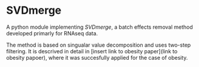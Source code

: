# SVDmerge
A python module implementing *SVDmerge*, a batch effects removal method developed primarly for RNAseq data.

The method is based on singualar value decomposition and uses two-step filtering.
It is descrived in detail in [insert link to obesity paper](link to obesity papoer),
where it was succesfully applied for the case of obesity.



